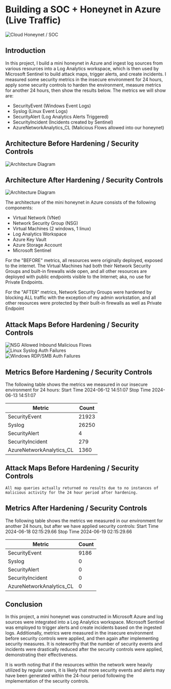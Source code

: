 # Building a SOC + Honeynet in Azure (Live Traffic)
![Cloud Honeynet / SOC](https://i.imgur.com/ZWxe03e.jpg)

## Introduction

In this project, I build a mini honeynet in Azure and ingest log sources from various resources into a Log Analytics workspace, which is then used by Microsoft Sentinel to build attack maps, trigger alerts, and create incidents. I measured some security metrics in the insecure environment for 24 hours, apply some security controls to harden the environment, measure metrics for another 24 hours, then show the results below. The metrics we will show are:

- SecurityEvent (Windows Event Logs)
- Syslog (Linux Event Logs)
- SecurityAlert (Log Analytics Alerts Triggered)
- SecurityIncident (Incidents created by Sentinel)
- AzureNetworkAnalytics_CL (Malicious Flows allowed into our honeynet)

## Architecture Before Hardening / Security Controls
![Architecture Diagram](https://i.imgur.com/aBDwnKb.jpg)

## Architecture After Hardening / Security Controls
![Architecture Diagram](https://i.imgur.com/YQNa9Pp.jpg)

The architecture of the mini honeynet in Azure consists of the following components:

- Virtual Network (VNet)
- Network Security Group (NSG)
- Virtual Machines (2 windows, 1 linux)
- Log Analytics Workspace
- Azure Key Vault
- Azure Storage Account
- Microsoft Sentinel

For the "BEFORE" metrics, all resources were originally deployed, exposed to the internet. The Virtual Machines had both their Network Security Groups and built-in firewalls wide open, and all other resources are deployed with public endpoints visible to the Internet; aka, no use for Private Endpoints.

For the "AFTER" metrics, Network Security Groups were hardened by blocking ALL traffic with the exception of my admin workstation, and all other resources were protected by their built-in firewalls as well as Private Endpoint


## Attack Maps Before Hardening / Security Controls
![NSG Allowed Inbound Malicious Flows](https://github.com/JulioV201/Azure-SOC/assets/172655588/3fdd08a7-896f-4cdb-9e76-c0e79ecb9538)<br>
![Linux Syslog Auth Failures](https://github.com/JulioV201/Azure-SOC/assets/172655588/d6ea39cd-2a96-4495-8aa3-9f38c32fbe91)<br>
![Windows RDP/SMB Auth Failures](https://github.com/JulioV201/Azure-SOC/assets/172655588/3f07e9a0-3d39-464a-a70c-9bf55cb7056b)<br>

## Metrics Before Hardening / Security Controls

The following table shows the metrics we measured in our insecure environment for 24 hours:
Start Time 2024-06-12 14:51:07
Stop Time  2024-06-13 14:51:07

| Metric                   | Count
| ------------------------ | -----
| SecurityEvent            | 21923
| Syslog                   | 26250
| SecurityAlert            | 4
| SecurityIncident         | 279
| AzureNetworkAnalytics_CL | 1360

## Attack Maps Before Hardening / Security Controls

```All map queries actually returned no results due to no instances of malicious activity for the 24 hour period after hardening.```

## Metrics After Hardening / Security Controls

The following table shows the metrics we measured in our environment for another 24 hours, but after we have applied security controls:
Start Time 2024-06-18 02:15:29.66
Stop Time	 2024-06-19 02:15:29.66

| Metric                   | Count
| ------------------------ | -----
| SecurityEvent            | 9186
| Syslog                   | 0
| SecurityAlert            | 0
| SecurityIncident         | 0
| AzureNetworkAnalytics_CL | 0

## Conclusion

In this project, a mini honeynet was constructed in Microsoft Azure and log sources were integrated into a Log Analytics workspace. Microsoft Sentinel was employed to trigger alerts and create incidents based on the ingested logs. Additionally, metrics were measured in the insecure environment before security controls were applied, and then again after implementing security measures. It is noteworthy that the number of security events and incidents were drastically reduced after the security controls were applied, demonstrating their effectiveness.

It is worth noting that if the resources within the network were heavily utilized by regular users, it is likely that more security events and alerts may have been generated within the 24-hour period following the implementation of the security controls.
